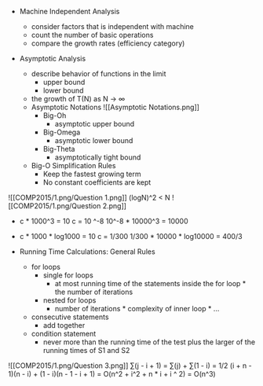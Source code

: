 
- Machine Independent Analysis
	- consider factors that is independent with machine
	- count the number of basic operations
	- compare the growth rates (efficiency category)

- Asymptotic Analysis
	- describe behavior of functions in the limit
		- upper bound
		- lower bound
	- the growth of T(N) as N -> ∞
	- Asymptotic Notations
		![[Asymptotic Notations.png]]
		- Big-Oh
			- asymptotic upper bound
		- Big-Omega
			- asymptotic lower bound
		- Big-Theta
			- asymptotically tight bound
	- Big-O Simplification Rules
		- Keep the fastest growing term
		- No constant coefficients are kept

![[COMP2015/1.png/Question 1.png]]
(logN)^2 < N
![[COMP2015/1.png/Question 2.png]]
- c * 1000^3 = 10
	c = 10 ^-8
	10^-8 * 10000^3 = 10000
- c * 1000 * log1000 = 10
	c = 1/300
	1/300 * 10000 * log10000 = 400/3 


- Running Time Calculations: General Rules
	- for loops
		- single for loops
			- at most running time of the statements inside the for loop * the number of iterations
		- nested for loops
			- number of iterations * complexity of inner loop * ...
	- consecutive statements
		- add together
	- condition statement
		- never more than the running time of the test plus the larger of the running times of S1 and S2

![[COMP2015/1.png/Question 3.png]]
∑(j - i + 1) = ∑(j) + ∑(1 - i)
 = 1/2 (i + n - 1)(n - i) + (1 - i)(n - 1 - i + 1)
 = O(n^2 + i^2 + n * i + i ^ 2)
 = O(n^3)